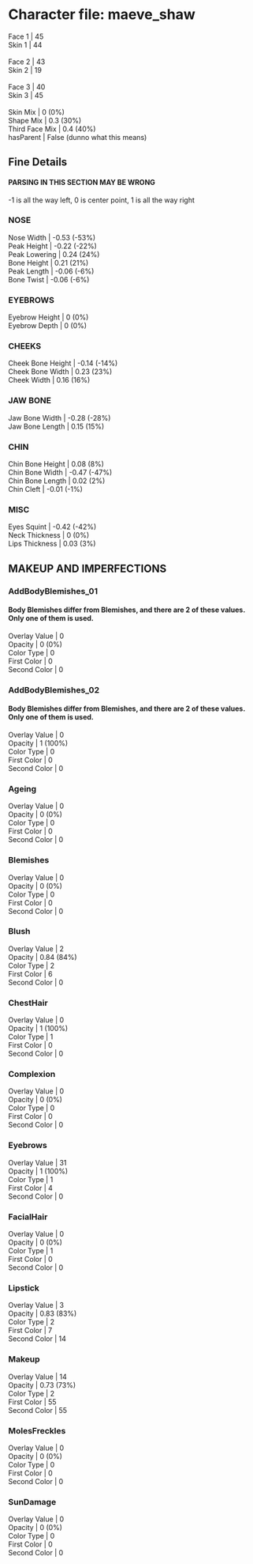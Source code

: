# Character file: maeve_shaw<br>
Face 1 | 45<br>
Skin 1 | 44<br>
<br>
Face 2 | 43<br>
Skin 2 | 19<br>
<br>
Face 3 | 40<br>
Skin 3 | 45<br>
<br>
Skin Mix | 0 (0%)<br>
Shape Mix | 0.3 (30%)<br>
Third Face Mix | 0.4 (40%)<br>
hasParent | False (dunno what this means)<br>
## Fine Details<br>
#### PARSING IN THIS SECTION MAY BE WRONG<br>
-1 is all the way left, 0 is center point, 1 is all the way right<br>
### NOSE<br>
Nose Width | -0.53 (-53%)<br>
Peak Height | -0.22 (-22%)<br>
Peak Lowering | 0.24 (24%)<br>
Bone Height | 0.21 (21%)<br>
Peak Length | -0.06 (-6%)<br>
Bone Twist | -0.06 (-6%)<br>
### EYEBROWS<br>
Eyebrow Height | 0 (0%)<br>
Eyebrow Depth | 0 (0%)<br>
### CHEEKS<br>
Cheek Bone Height | -0.14 (-14%)<br>
Cheek Bone Width | 0.23 (23%)<br>
Cheek Width | 0.16 (16%)<br>
### JAW BONE<br>
Jaw Bone Width | -0.28 (-28%)<br>
Jaw Bone Length | 0.15 (15%)<br>
### CHIN<br>
Chin Bone Height | 0.08 (8%)<br>
Chin Bone Width | -0.47 (-47%)<br>
Chin Bone Length | 0.02 (2%)<br>
Chin Cleft | -0.01 (-1%)<br>
### MISC<br>
Eyes Squint | -0.42 (-42%)<br>
Neck Thickness | 0 (0%)<br>
Lips Thickness | 0.03 (3%)<br>
## MAKEUP AND IMPERFECTIONS<br>
### AddBodyBlemishes_01<br>
#### Body Blemishes differ from Blemishes, and there are 2 of these values. Only one of them is used.<br>
Overlay Value | 0<br>
Opacity | 0 (0%)<br>
Color Type | 0<br>
First Color | 0<br>
Second Color | 0<br>
### AddBodyBlemishes_02<br>
#### Body Blemishes differ from Blemishes, and there are 2 of these values. Only one of them is used.<br>
Overlay Value | 0<br>
Opacity | 1 (100%)<br>
Color Type | 0<br>
First Color | 0<br>
Second Color | 0<br>
### Ageing<br>
Overlay Value | 0<br>
Opacity | 0 (0%)<br>
Color Type | 0<br>
First Color | 0<br>
Second Color | 0<br>
### Blemishes<br>
Overlay Value | 0<br>
Opacity | 0 (0%)<br>
Color Type | 0<br>
First Color | 0<br>
Second Color | 0<br>
### Blush<br>
Overlay Value | 2<br>
Opacity | 0.84 (84%)<br>
Color Type | 2<br>
First Color | 6<br>
Second Color | 0<br>
### ChestHair<br>
Overlay Value | 0<br>
Opacity | 1 (100%)<br>
Color Type | 1<br>
First Color | 0<br>
Second Color | 0<br>
### Complexion<br>
Overlay Value | 0<br>
Opacity | 0 (0%)<br>
Color Type | 0<br>
First Color | 0<br>
Second Color | 0<br>
### Eyebrows<br>
Overlay Value | 31<br>
Opacity | 1 (100%)<br>
Color Type | 1<br>
First Color | 4<br>
Second Color | 0<br>
### FacialHair<br>
Overlay Value | 0<br>
Opacity | 0 (0%)<br>
Color Type | 1<br>
First Color | 0<br>
Second Color | 0<br>
### Lipstick<br>
Overlay Value | 3<br>
Opacity | 0.83 (83%)<br>
Color Type | 2<br>
First Color | 7<br>
Second Color | 14<br>
### Makeup<br>
Overlay Value | 14<br>
Opacity | 0.73 (73%)<br>
Color Type | 2<br>
First Color | 55<br>
Second Color | 55<br>
### MolesFreckles<br>
Overlay Value | 0<br>
Opacity | 0 (0%)<br>
Color Type | 0<br>
First Color | 0<br>
Second Color | 0<br>
### SunDamage<br>
Overlay Value | 0<br>
Opacity | 0 (0%)<br>
Color Type | 0<br>
First Color | 0<br>
Second Color | 0<br>
